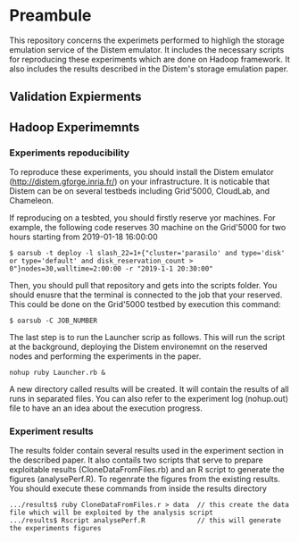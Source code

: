 # Preambule
This repository concerns the experimets performed to highligh the storage emulation service of the Distem emulator. 
It includes the necessary scripts for reproducing these experiments which are done on Hadoop framework. It also includes the results described in the Distem's storage emulation paper.

## Validation Expierments



## Hadoop Experimemnts

### Experiments repoducibility
To reproduce these experiments, you should install the Distem emulator (http://distem.gforge.inria.fr/) on your infrastructure. It is noticable that Distem can be on several testbeds including Grid'5000, CloudLab, and Chameleon. 

If reproducing on a tesbted, you should firstly reserve yor machines. For example, the following code reserves 30 machine on the Grid'5000 for two hours starting from 2019-01-18 16:00:00

```
$ oarsub -t deploy -l slash_22=1+{"cluster='parasilo' and type='disk' or type='default' and disk_reservation_count > 0"}nodes=30,walltime=2:00:00 -r "2019-1-1 20:30:00"

```

Then, you should pull that repository and gets into the scripts folder. You should enusre that the terminal is connected to the job that your reserved. This could be done on the Grid'5000 testbed by execution this command: 

```
$ oarsub -C JOB_NUMBER
```

The last step is to run the Launcher scrip as follows. This will run the script at the background, deploying the Distem environemnt on the reserved nodes and performing the experiments in the paper. 

```
nohup ruby Launcher.rb & 
```

A new directory called results will be created. It will contain the results of all runs in separated files. You can also refer to the experiment log (nohup.out) file to have an an idea about the execution progress. 





### Experiment results
The results folder contain several results used in the experiment section in the described paper. It also contails two scripts that serve to prepare exploitable results (CloneDataFromFiles.rb) and an R script to generate the figures (analysePerf.R). To regenrate the figures from the existing results. You should execute these commands from inside the results directory

```
.../results$ ruby CloneDataFromFiles.r > data  // this create the data file which will be exploited by the analysis script
.../results$ Rscript analysePerf.R             // this will generate the experiments figures
``` 








